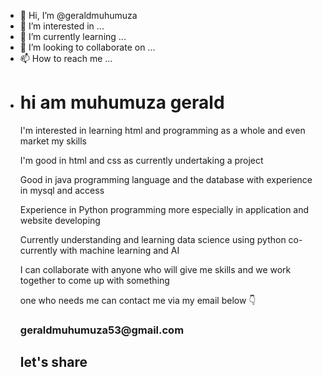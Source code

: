 - 👋 Hi, I’m @geraldmuhumuza
- 👀 I’m interested in ...
- 🌱 I’m currently learning ...
- 💞️ I’m looking to collaborate on ...
- 📫 How to reach me ...
- <html>
  <head>
    <title>About my profile</title>
    </head>
  <body>
    <h1>hi am muhumuza gerald </h1>
    <p>I'm interested in learning html and programming as a whole and even market my skills</p>
    <p>I'm good in html and css as currently undertaking a project</p>
    <p>Good in java programming language and the database with experience in mysql and access</p>
    <p>Experience in Python programming more especially in application and website developing</p>
    <p>Currently understanding and learning data science using python co-currently with machine learning and AI</p>
    <p>I can collaborate with anyone who will give me skills and we work together to come up with something</p>
    <p>one who needs me can contact me via my email below 👇</p>
    <h3>geraldmuhumuza53@gmail.com</p>
    <h2>let's share</h2>

<!---
geraldmuhumuza/geraldmuhumuza is a ✨ special ✨ repository because its `README.md` (this file) appears on your GitHub profile.
You can click the Preview link to take a look at your changes.
--->
